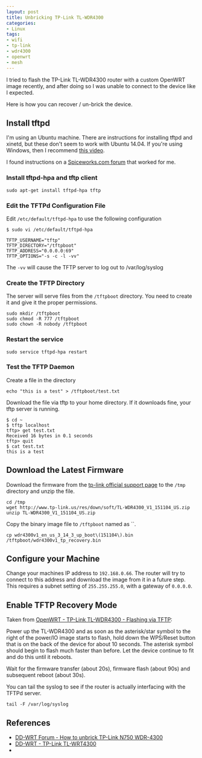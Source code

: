 ```yaml
---
layout: post
title: Unbricking TP-Link TL-WDR4300
categories:
- Linux
tags:
- wifi
- tp-link
- wdr4300
- openwrt
- mesh
---
```


I tried to flash the TP-Link TL-WDR4300 router with a custom OpenWRT image
recently, and after doing so I was unable to connect to the device like I
expected.

Here is how you can recover / un-brick the device.

## Install tftpd

I'm using an Ubuntu machine. There are instructions for installing tftpd and
xinetd, but these don't seem to work with Ubuntu 14.04. If you're using Windows,
then I recommend [this video](https://www.youtube.com/watch?v=1hWT35w6sVI).

I found instructions on a [Spiceworks.com forum](https://community.spiceworks.com/how_to/100006-install-and-configure-tftp-under-ubuntu-14-04)
that worked for me.

### Install tftpd-hpa and tftp client

```
sudo apt-get install tftpd-hpa tftp
```

### Edit the TFTPd Configuration File

Edit `/etc/default/tftpd-hpa` to use the following configuration

```
$ sudo vi /etc/default/tftpd-hpa
```

```
TFTP_USERNAME="tftp" 
TFTP_DIRECTORY="/tftpboot" 
TFTP_ADDRESS="0.0.0.0:69" 
TFTP_OPTIONS="-s -c -l -vv"
```

The `-vv` will cause the TFTP server to log out to /var/log/syslog

### Create the TFTP Directory

The server will serve files from the `/tftpboot` directory. You need to create
it and give it the proper permissions.

```
sudo mkdir /tftpboot
sudo chmod -R 777 /tftpboot 
sudo chown -R nobody /tftpboot
```

### Restart the service

```
sudo service tftpd-hpa restart
```

### Test the TFTP Daemon

Create a file in the directory

```
echo "this is a test" > /tftpboot/test.txt
```

Download the file via tftp to your home directory. If it downloads fine, your
tftp server is running.

```
$ cd ~
$ tftp localhost
tftp> get test.txt
Received 16 bytes in 0.1 seconds
tftp> quit
$ cat test.txt
this is a test
```

## Download the Latest Firmware

Download the firmware from the [tp-link official support page](http://www.tp-link.us/download/TL-WDR4300.html#Firmware) to the `/tmp` directory and unzip the file.

```
cd /tmp
wget http://www.tp-link.us/res/down/soft/TL-WDR4300_V1_151104_US.zip
unzip TL-WDR4300_V1_151104_US.zip
```

Copy the binary image file to `/tftpboot` named as ``.

```
cp wdr4300v1_en_us_3_14_3_up_boot\(151104\).bin /tftpboot/wdr4300v1_tp_recovery.bin
```

## Configure your Machine

Change your machines IP address to `192.168.0.66`. The router will try to
connect to this address and download the image from it in a future step. This
requires a subnet setting of `255.255.255.0`, with a gateway of `0.0.0.0`.

## Enable TFTP Recovery Mode

Taken from [OpenWRT - TP-Link TL-WDR4300 - Flashing via TFTP](https://wiki.openwrt.org/toh/tp-link/tl-wdr4300#flashing_via_tftp):

Power up the TL-WDR4300 and as soon as the asterisk/star symbol to the right of
the power/IO image starts to flash, hold down the WPS/Reset button that is on
the back of the device for about 10 seconds. The asterisk symbol should begin
to flash much faster than before. Let the device continue to fit and do this
until it reboots.

Wait for the firmware transfer (about 20s), firmware flash (about 90s) and subsequent reboot (about 30s).

You can tail the syslog to see if the router is actually interfacing with the 
TFTPd server.

```
tail -F /var/log/syslog
```

## References

* [DD-WRT Forum - How to unbrick TP-Link N750 WDR-4300](http://www.dd-wrt.com/phpBB2/viewtopic.php?t=278435)
* [DD-WRT - TP-Link TL-WRT4300](http://www.dd-wrt.com/wiki/index.php/TP-Link_TL-WDR4300#Restoring_Stock_Firmware)
* []()
